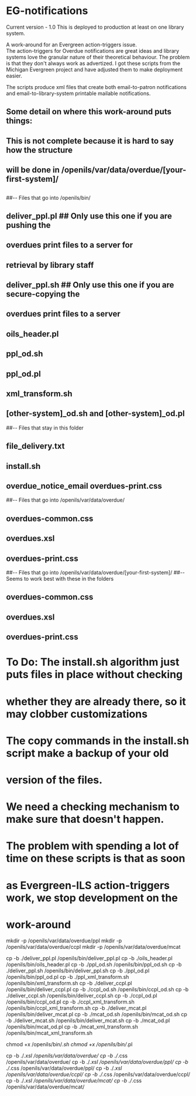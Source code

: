EG-notifications
================
Current version - 1.0 
This is deployed to production at least on one library system.


A work-around for an Evergreen action-triggers issue.  
The action-triggers for Overdue notifications are great ideas and
library systems love the granular nature of their theoretical behaviour.
The problem is that they don't always work as advertized.
I got these scripts from the Michigan Evergreen project and have 
adjusted them to make deployment easier.  

The scripts produce xml files that create both email-to-patron
notifications and email-to-library-system printable mailable 
notifications.  

## Some detail on where this work-around puts things:

## This is not complete because it is hard to say how the structure
## will be done in /openils/var/data/overdue/[your-first-system]/
##
##-- Files that go into /openils/bin/
## deliver_ppl.pl ## Only use this one if you are pushing the
##  overdues print files to a server for
##  retrieval by library staff
## deliver_ppl.sh ## Only use this one if you are secure-copying the
##  overdues print files to a server
## oils_header.pl
## ppl_od.sh
## ppl_od.pl
## xml_transform.sh
## [other-system]_od.sh and [other-system]_od.pl

##-- Files that stay in this folder
## file_delivery.txt
## install.sh
## overdue_notice_email overdues-print.css

##-- Files that go into /openils/var/data/overdue/
## overdues-common.css
## overdues.xsl
## overdues-print.css

##-- Files that go into /openils/var/data/overdue/[your-first-system]/
##-- Seems to work best with these in the folders
## overdues-common.css
## overdues.xsl
## overdues-print.css

# To Do: The install.sh algorithm just puts files in place without checking
#   whether they are already there, so it may clobber customizations
#   The copy commands in the install.sh script make a backup of your old
#   version of the files.
#   We need a checking mechanism to make sure that doesn't happen.
#   The problem with spending a lot of time on these scripts is that as soon
#   as Evergreen-ILS action-triggers work, we stop development on the
#   work-around

mkdir -p /openils/var/data/overdue/ppl
mkdir -p /openils/var/data/overdue/ccpl
mkdir -p /openils/var/data/overdue/mcat

cp -b ./deliver_ppl.pl /openils/bin/deliver_ppl.pl
cp -b ./oils_header.pl /openils/bin/oils_header.pl
cp -b ./ppl_od.sh /openils/bin/ppl_od.sh
cp -b ./deliver_ppl.sh /openils/bin/deliver_ppl.sh
cp -b ./ppl_od.pl /openils/bin/ppl_od.pl
cp -b ./ppl_xml_transform.sh /openils/bin/xml_transform.sh
cp -b ./deliver_ccpl.pl /openils/bin/deliver_ccpl.pl
cp -b ./ccpl_od.sh /openils/bin/ccpl_od.sh
cp -b ./deliver_ccpl.sh /openils/bin/deliver_ccpl.sh
cp -b ./ccpl_od.pl /openils/bin/ccpl_od.pl
cp -b ./ccpl_xml_transform.sh /openils/bin/ccpl_xml_transform.sh
cp -b ./deliver_mcat.pl /openils/bin/deliver_mcat.pl
cp -b ./mcat_od.sh /openils/bin/mcat_od.sh
cp -b ./deliver_mcat.sh /openils/bin/deliver_mcat.sh
cp -b ./mcat_od.pl /openils/bin/mcat_od.pl
cp -b ./mcat_xml_transform.sh /openils/bin/mcat_xml_transform.sh


chmod +x /openils/bin/*.sh
chmod +x /openils/bin/*.pl

cp -b ./*.xsl /openils/var/data/overdue/
cp -b ./*.css /openils/var/data/overdue/
cp -b ./*.xsl /openils/var/data/overdue/ppl/
cp -b ./*.css /openils/var/data/overdue/ppl/
cp -b ./*.xsl /openils/var/data/overdue/ccpl/
cp -b ./*.css /openils/var/data/overdue/ccpl/
cp -b ./*.xsl /openils/var/data/overdue/mcat/
cp -b ./*.css /openils/var/data/overdue/mcat/

